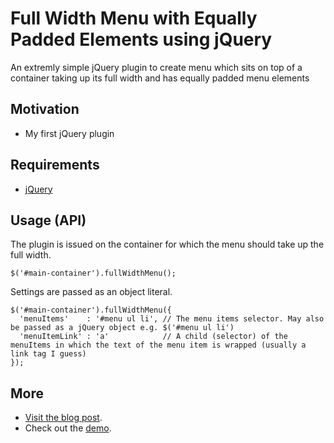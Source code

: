 # Full Width Menu with Equally Padded Elements using jQuery

An extremly simple jQuery plugin to create menu which sits on top of a container taking up its full width and has equally padded menu elements

## Motivation

- My first jQuery plugin

## Requirements

- [jQuery](http://jquery.com/)

## Usage (API)

The plugin is issued on the container for which the menu should take up the full width.

    $('#main-container').fullWidthMenu();

Settings are passed as an object literal.

    $('#main-container').fullWidthMenu({
      'menuItems'    : '#menu ul li', // The menu items selector. May also be passed as a jQuery object e.g. $('#menu ul li')
      'menuItemLink' : 'a'            // A child (selector) of the menuItems in which the text of the menu item is wrapped (usually a link tag I guess)
    });

## More

- [Visit the blog post](http://wp.me/p2r2o4-oi).
- Check out the [demo](http://showcase.smartcode.ch/full-width-menu-with-equally-padded-elements/).